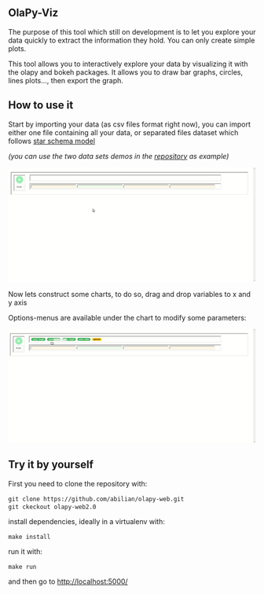 ## OlaPy-Viz

The purpose of this tool which still on development is to let you explore your data quickly to extract 
the information they hold. You can only create simple plots.

This tool allows you to interactively explore your data by visualizing it with the olapy and bokeh packages. 
It allows you to draw bar graphs, circles, lines plots..., then export the graph.


How to use it
-------------

Start by importing your data (as csv files format right now), you can import either one file containing all your data, or
separated files dataset which follows [star schema model](http://datawarehouse4u.info/Data-warehouse-schema-architecture-star-schema.html)

<i>(you can use the two data sets demos in the [repository](https://github.com/abilian/olapy-viz/tree/master/demo_datasets) as example)</i>

![Import Data sets](https://raw.githubusercontent.com/abilian/olapy-viz/master/docs/img/import_files.gif)

Now lets construct some charts, to do so, drag and drop variables to x and y axis


Options-menus are available under the chart to modify some parameters:


![Circle chart](https://raw.githubusercontent.com/abilian/olapy-viz/master/docs/img/circle_hex_chart.gif)


Try it by yourself
------------------

First you need to clone the repository with:

    git clone https://github.com/abilian/olapy-web.git
    git ckeckout olapy-web2.0

install dependencies, ideally in a virtualenv  with:

    make install
    
run it with:

    make run
    
and then go to [http://localhost:5000/](http://localhost:5000/) 
    
